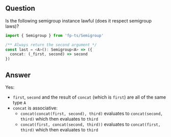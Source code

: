 ## Question

Is the following semigroup instance lawful (does it respect semigroup laws)?

```ts
import { Semigroup } from 'fp-ts/Semigroup'

/** Always return the second argument */
const last = <A>(): Semigroup<A> => ({
  concat: (_first, second) => second
})
```

## Answer

Yes:

- `first`, `second` and the result of `concat` (which is `first`) are all of the same type `A`
- `concat` is associative:
  - `concat(concat(first, second), third)` evaluates to `concat(second, third)` which then evaluates to `third`
  - `concat(first, concat(second, third))` evaluates to `concat(first, third)` which then evaluates to `third`
